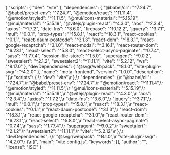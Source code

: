{
  "scripts": {
    "dev": "vite"
  },
  "dependencies": {
    "@babel/cli": "^7.24.7",
    "@babel/preset-env": "^7.24.7",
    "@emotion/react": "^11.11.4",
    "@emotion/styled": "^11.11.5",
    "@mui/icons-material": "^5.15.19",
    "@mui/material": "^5.15.19",
    "@vitejs/plugin-react": "^4.3.0",
    "aos": "^2.3.4",
    "axios": "^1.7.2",
    "date-fns": "^3.6.0",
    "firebase": "^10.12.2",
    "jquery": "^3.7.1",
    "mui": "^0.0.1",
    "prop-types": "^15.8.1",
    "react": "^18.3.1",
    "react-cookies": "^0.1.1",
    "react-daum-postcode": "^3.1.3",
    "react-dom": "^18.3.1",
    "react-google-recaptcha": "^3.1.0",
    "react-modal": "^3.16.1",
    "react-router-dom": "^6.23.1",
    "react-select": "^5.8.0",
    "react-select-async-paginate": "^0.7.4",
    "sass": "^1.77.4",
    "session-file-store": "^1.5.0",
    "superagent": "^9.0.2",
    "sweetalert": "^2.1.2",
    "sweetalert2": "^11.11.1",
    "vite": "^5.2.12",
    "ws": "^8.17.0"
  },
  "devDependencies": {
    "@svgr/webpack": "^8.1.0",
    "vite-plugin-svgr": "^4.2.0"
  },
  "name": "meta-frontend",
  "version": "1.0.0",
  "description": "{\r   \"scripts\": { \r     \"dev\": \"vite\"\r   },\r   \"dependencies\": {\r     \"@babel/cli\": \"^7.24.7\",\r     \"@babel/preset-env\": \"^7.24.7\",\r     \"@emotion/react\": \"^11.11.4\",\r     \"@emotion/styled\": \"^11.11.5\",\r     \"@mui/icons-material\": \"^5.15.19\",\r     \"@mui/material\": \"^5.15.19\",\r     \"@vitejs/plugin-react\": \"^4.3.0\",\r     \"aos\": \"^2.3.4\",\r     \"axios\": \"^1.7.2\",\r     \"date-fns\": \"^3.6.0\",\r     \"jquery\": \"^3.7.1\",\r     \"mui\": \"^0.0.1\",\r     \"prop-types\": \"^15.8.1\",\r     \"react\": \"^18.3.1\",\r     \"react-cookies\": \"^0.1.1\",\r     \"react-daum-postcode\": \"^3.1.3\",\r     \"react-dom\": \"^18.3.1\",\r     \"react-google-recaptcha\": \"^3.1.0\",\r     \"react-router-dom\": \"^6.23.1\",\r     \"react-select\": \"^5.8.0\",\r     \"react-select-async-paginate\": \"^0.7.4\",\r     \"sass\": \"^1.77.4\",\r     \"superagent\": \"^9.0.2\",\r     \"sweetalert\": \"^2.1.2\",\r     \"sweetalert2\": \"^11.11.1\",\r     \"vite\": \"^5.2.12\"\r   },\r   \"devDependencies\": {\r     \"@svgr/webpack\": \"^8.1.0\",\r     \"vite-plugin-svgr\": \"^4.2.0\"\r   }\r }",
  "main": "vite.config.js",
  "keywords": [],
  "author": "",
  "license": "ISC"
}
